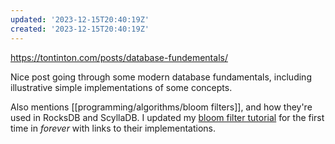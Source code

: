 ```yaml
---
updated: '2023-12-15T20:40:19Z'
created: '2023-12-15T20:40:19Z'
---
```

https://tontinton.com/posts/database-fundementals/

Nice post going through some modern database fundamentals, including illustrative simple implementations of some concepts.

Also mentions [[programming/algorithms/bloom filters]], and how they're used in RocksDB and ScyllaDB. I updated my [bloom filter tutorial](https://llimllib.github.io/bloomfilter-tutorial/) for the first time in _forever_ with links to their implementations.